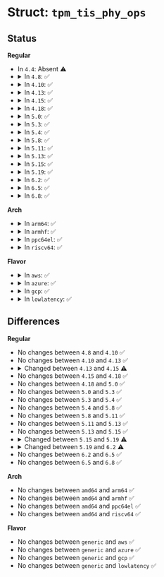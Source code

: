 # Struct: <code>tpm_tis_phy_ops</code>

## Status
<b>Regular</b>
<ul>
<li>
In <code>4.4</code>: Absent ⚠️
</li>
<li>
<details>
<summary>In <code>4.8</code>: ✅</summary>

```c
struct tpm_tis_phy_ops {
    int (*read_bytes)(struct tpm_tis_data *, u32, u16, u8 *);
    int (*write_bytes)(struct tpm_tis_data *, u32, u16, u8 *);
    int (*read16)(struct tpm_tis_data *, u32, u16 *);
    int (*read32)(struct tpm_tis_data *, u32, u32 *);
    int (*write32)(struct tpm_tis_data *, u32, u32);
};
```
</details>
</li>
<li>
<details>
<summary>In <code>4.10</code>: ✅</summary>

```c
struct tpm_tis_phy_ops {
    int (*read_bytes)(struct tpm_tis_data *, u32, u16, u8 *);
    int (*write_bytes)(struct tpm_tis_data *, u32, u16, u8 *);
    int (*read16)(struct tpm_tis_data *, u32, u16 *);
    int (*read32)(struct tpm_tis_data *, u32, u32 *);
    int (*write32)(struct tpm_tis_data *, u32, u32);
};
```
</details>
</li>
<li>
<details>
<summary>In <code>4.13</code>: ✅</summary>

```c
struct tpm_tis_phy_ops {
    int (*read_bytes)(struct tpm_tis_data *, u32, u16, u8 *);
    int (*write_bytes)(struct tpm_tis_data *, u32, u16, u8 *);
    int (*read16)(struct tpm_tis_data *, u32, u16 *);
    int (*read32)(struct tpm_tis_data *, u32, u32 *);
    int (*write32)(struct tpm_tis_data *, u32, u32);
};
```
</details>
</li>
<li>
<details>
<summary>In <code>4.15</code>: ✅</summary>

```c
struct tpm_tis_phy_ops {
    int (*read_bytes)(struct tpm_tis_data *, u32, u16, u8 *);
    int (*write_bytes)(struct tpm_tis_data *, u32, u16, const u8 *);
    int (*read16)(struct tpm_tis_data *, u32, u16 *);
    int (*read32)(struct tpm_tis_data *, u32, u32 *);
    int (*write32)(struct tpm_tis_data *, u32, u32);
};
```
</details>
</li>
<li>
<details>
<summary>In <code>4.18</code>: ✅</summary>

```c
struct tpm_tis_phy_ops {
    int (*read_bytes)(struct tpm_tis_data *, u32, u16, u8 *);
    int (*write_bytes)(struct tpm_tis_data *, u32, u16, const u8 *);
    int (*read16)(struct tpm_tis_data *, u32, u16 *);
    int (*read32)(struct tpm_tis_data *, u32, u32 *);
    int (*write32)(struct tpm_tis_data *, u32, u32);
};
```
</details>
</li>
<li>
<details>
<summary>In <code>5.0</code>: ✅</summary>

```c
struct tpm_tis_phy_ops {
    int (*read_bytes)(struct tpm_tis_data *, u32, u16, u8 *);
    int (*write_bytes)(struct tpm_tis_data *, u32, u16, const u8 *);
    int (*read16)(struct tpm_tis_data *, u32, u16 *);
    int (*read32)(struct tpm_tis_data *, u32, u32 *);
    int (*write32)(struct tpm_tis_data *, u32, u32);
};
```
</details>
</li>
<li>
<details>
<summary>In <code>5.3</code>: ✅</summary>

```c
struct tpm_tis_phy_ops {
    int (*read_bytes)(struct tpm_tis_data *, u32, u16, u8 *);
    int (*write_bytes)(struct tpm_tis_data *, u32, u16, const u8 *);
    int (*read16)(struct tpm_tis_data *, u32, u16 *);
    int (*read32)(struct tpm_tis_data *, u32, u32 *);
    int (*write32)(struct tpm_tis_data *, u32, u32);
};
```
</details>
</li>
<li>
<details>
<summary>In <code>5.4</code>: ✅</summary>

```c
struct tpm_tis_phy_ops {
    int (*read_bytes)(struct tpm_tis_data *, u32, u16, u8 *);
    int (*write_bytes)(struct tpm_tis_data *, u32, u16, const u8 *);
    int (*read16)(struct tpm_tis_data *, u32, u16 *);
    int (*read32)(struct tpm_tis_data *, u32, u32 *);
    int (*write32)(struct tpm_tis_data *, u32, u32);
};
```
</details>
</li>
<li>
<details>
<summary>In <code>5.8</code>: ✅</summary>

```c
struct tpm_tis_phy_ops {
    int (*read_bytes)(struct tpm_tis_data *, u32, u16, u8 *);
    int (*write_bytes)(struct tpm_tis_data *, u32, u16, const u8 *);
    int (*read16)(struct tpm_tis_data *, u32, u16 *);
    int (*read32)(struct tpm_tis_data *, u32, u32 *);
    int (*write32)(struct tpm_tis_data *, u32, u32);
};
```
</details>
</li>
<li>
<details>
<summary>In <code>5.11</code>: ✅</summary>

```c
struct tpm_tis_phy_ops {
    int (*read_bytes)(struct tpm_tis_data *, u32, u16, u8 *);
    int (*write_bytes)(struct tpm_tis_data *, u32, u16, const u8 *);
    int (*read16)(struct tpm_tis_data *, u32, u16 *);
    int (*read32)(struct tpm_tis_data *, u32, u32 *);
    int (*write32)(struct tpm_tis_data *, u32, u32);
};
```
</details>
</li>
<li>
<details>
<summary>In <code>5.13</code>: ✅</summary>

```c
struct tpm_tis_phy_ops {
    int (*read_bytes)(struct tpm_tis_data *, u32, u16, u8 *);
    int (*write_bytes)(struct tpm_tis_data *, u32, u16, const u8 *);
    int (*read16)(struct tpm_tis_data *, u32, u16 *);
    int (*read32)(struct tpm_tis_data *, u32, u32 *);
    int (*write32)(struct tpm_tis_data *, u32, u32);
};
```
</details>
</li>
<li>
<details>
<summary>In <code>5.15</code>: ✅</summary>

```c
struct tpm_tis_phy_ops {
    int (*read_bytes)(struct tpm_tis_data *, u32, u16, u8 *);
    int (*write_bytes)(struct tpm_tis_data *, u32, u16, const u8 *);
    int (*read16)(struct tpm_tis_data *, u32, u16 *);
    int (*read32)(struct tpm_tis_data *, u32, u32 *);
    int (*write32)(struct tpm_tis_data *, u32, u32);
};
```
</details>
</li>
<li>
<details>
<summary>In <code>5.19</code>: ✅</summary>

```c
struct tpm_tis_phy_ops {
    int (*read_bytes)(struct tpm_tis_data *, u32, u16, u8 *, enum tpm_tis_io_mode);
    int (*write_bytes)(struct tpm_tis_data *, u32, u16, const u8 *, enum tpm_tis_io_mode);
};
```
</details>
</li>
<li>
<details>
<summary>In <code>6.2</code>: ✅</summary>

```c
struct tpm_tis_phy_ops {
    int (*read_bytes)(struct tpm_tis_data *, u32, u16, u8 *, enum tpm_tis_io_mode);
    int (*write_bytes)(struct tpm_tis_data *, u32, u16, const u8 *, enum tpm_tis_io_mode);
    int (*verify_crc)(struct tpm_tis_data *, size_t, const u8 *);
};
```
</details>
</li>
<li>
<details>
<summary>In <code>6.5</code>: ✅</summary>

```c
struct tpm_tis_phy_ops {
    int (*read_bytes)(struct tpm_tis_data *, u32, u16, u8 *, enum tpm_tis_io_mode);
    int (*write_bytes)(struct tpm_tis_data *, u32, u16, const u8 *, enum tpm_tis_io_mode);
    int (*verify_crc)(struct tpm_tis_data *, size_t, const u8 *);
};
```
</details>
</li>
<li>
<details>
<summary>In <code>6.8</code>: ✅</summary>

```c
struct tpm_tis_phy_ops {
    int (*read_bytes)(struct tpm_tis_data *, u32, u16, u8 *, enum tpm_tis_io_mode);
    int (*write_bytes)(struct tpm_tis_data *, u32, u16, const u8 *, enum tpm_tis_io_mode);
    int (*verify_crc)(struct tpm_tis_data *, size_t, const u8 *);
};
```
</details>
</li>
</ul>
<b>Arch</b>
<ul>
<li>
<details>
<summary>In <code>arm64</code>: ✅</summary>

```c
struct tpm_tis_phy_ops {
    int (*read_bytes)(struct tpm_tis_data *, u32, u16, u8 *);
    int (*write_bytes)(struct tpm_tis_data *, u32, u16, const u8 *);
    int (*read16)(struct tpm_tis_data *, u32, u16 *);
    int (*read32)(struct tpm_tis_data *, u32, u32 *);
    int (*write32)(struct tpm_tis_data *, u32, u32);
};
```
</details>
</li>
<li>
<details>
<summary>In <code>armhf</code>: ✅</summary>

```c
struct tpm_tis_phy_ops {
    int (*read_bytes)(struct tpm_tis_data *, u32, u16, u8 *);
    int (*write_bytes)(struct tpm_tis_data *, u32, u16, const u8 *);
    int (*read16)(struct tpm_tis_data *, u32, u16 *);
    int (*read32)(struct tpm_tis_data *, u32, u32 *);
    int (*write32)(struct tpm_tis_data *, u32, u32);
};
```
</details>
</li>
<li>
<details>
<summary>In <code>ppc64el</code>: ✅</summary>

```c
struct tpm_tis_phy_ops {
    int (*read_bytes)(struct tpm_tis_data *, u32, u16, u8 *);
    int (*write_bytes)(struct tpm_tis_data *, u32, u16, const u8 *);
    int (*read16)(struct tpm_tis_data *, u32, u16 *);
    int (*read32)(struct tpm_tis_data *, u32, u32 *);
    int (*write32)(struct tpm_tis_data *, u32, u32);
};
```
</details>
</li>
<li>
<details>
<summary>In <code>riscv64</code>: ✅</summary>

```c
struct tpm_tis_phy_ops {
    int (*read_bytes)(struct tpm_tis_data *, u32, u16, u8 *);
    int (*write_bytes)(struct tpm_tis_data *, u32, u16, const u8 *);
    int (*read16)(struct tpm_tis_data *, u32, u16 *);
    int (*read32)(struct tpm_tis_data *, u32, u32 *);
    int (*write32)(struct tpm_tis_data *, u32, u32);
};
```
</details>
</li>
</ul>
<b>Flavor</b>
<ul>
<li>
<details>
<summary>In <code>aws</code>: ✅</summary>

```c
struct tpm_tis_phy_ops {
    int (*read_bytes)(struct tpm_tis_data *, u32, u16, u8 *);
    int (*write_bytes)(struct tpm_tis_data *, u32, u16, const u8 *);
    int (*read16)(struct tpm_tis_data *, u32, u16 *);
    int (*read32)(struct tpm_tis_data *, u32, u32 *);
    int (*write32)(struct tpm_tis_data *, u32, u32);
};
```
</details>
</li>
<li>
<details>
<summary>In <code>azure</code>: ✅</summary>

```c
struct tpm_tis_phy_ops {
    int (*read_bytes)(struct tpm_tis_data *, u32, u16, u8 *);
    int (*write_bytes)(struct tpm_tis_data *, u32, u16, const u8 *);
    int (*read16)(struct tpm_tis_data *, u32, u16 *);
    int (*read32)(struct tpm_tis_data *, u32, u32 *);
    int (*write32)(struct tpm_tis_data *, u32, u32);
};
```
</details>
</li>
<li>
<details>
<summary>In <code>gcp</code>: ✅</summary>

```c
struct tpm_tis_phy_ops {
    int (*read_bytes)(struct tpm_tis_data *, u32, u16, u8 *);
    int (*write_bytes)(struct tpm_tis_data *, u32, u16, const u8 *);
    int (*read16)(struct tpm_tis_data *, u32, u16 *);
    int (*read32)(struct tpm_tis_data *, u32, u32 *);
    int (*write32)(struct tpm_tis_data *, u32, u32);
};
```
</details>
</li>
<li>
<details>
<summary>In <code>lowlatency</code>: ✅</summary>

```c
struct tpm_tis_phy_ops {
    int (*read_bytes)(struct tpm_tis_data *, u32, u16, u8 *);
    int (*write_bytes)(struct tpm_tis_data *, u32, u16, const u8 *);
    int (*read16)(struct tpm_tis_data *, u32, u16 *);
    int (*read32)(struct tpm_tis_data *, u32, u32 *);
    int (*write32)(struct tpm_tis_data *, u32, u32);
};
```
</details>
</li>
</ul>

## Differences
<b>Regular</b>
<ul>
<li>
No changes between <code>4.8</code> and <code>4.10</code> ✅
</li>
<li>
No changes between <code>4.10</code> and <code>4.13</code> ✅
</li>
<li>
<details>
<summary>Changed between <code>4.13</code> and <code>4.15</code> ⚠️</summary>
<ul>
<li>
<b>Field type changed. </b>
<code>int (*write_bytes)(struct tpm_tis_data *, u32, u16, u8 *)</code> ➡️ <code>int (*write_bytes)(struct tpm_tis_data *, u32, u16, const u8 *)</code>
</li>
</ul>
</details>
</li>
<li>
No changes between <code>4.15</code> and <code>4.18</code> ✅
</li>
<li>
No changes between <code>4.18</code> and <code>5.0</code> ✅
</li>
<li>
No changes between <code>5.0</code> and <code>5.3</code> ✅
</li>
<li>
No changes between <code>5.3</code> and <code>5.4</code> ✅
</li>
<li>
No changes between <code>5.4</code> and <code>5.8</code> ✅
</li>
<li>
No changes between <code>5.8</code> and <code>5.11</code> ✅
</li>
<li>
No changes between <code>5.11</code> and <code>5.13</code> ✅
</li>
<li>
No changes between <code>5.13</code> and <code>5.15</code> ✅
</li>
<li>
<details>
<summary>Changed between <code>5.15</code> and <code>5.19</code> ⚠️</summary>
<ul>
<li>
<b>Field removed. </b>
<code>int (*read16)(struct tpm_tis_data *, u32, u16 *)</code>
</li>
<li>
<b>Field removed. </b>
<code>int (*read32)(struct tpm_tis_data *, u32, u32 *)</code>
</li>
<li>
<b>Field removed. </b>
<code>int (*write32)(struct tpm_tis_data *, u32, u32)</code>
</li>
<li>
<b>Field type changed. </b>
<code>int (*read_bytes)(struct tpm_tis_data *, u32, u16, u8 *)</code> ➡️ <code>int (*read_bytes)(struct tpm_tis_data *, u32, u16, u8 *, enum tpm_tis_io_mode)</code>
</li>
<li>
<b>Field type changed. </b>
<code>int (*write_bytes)(struct tpm_tis_data *, u32, u16, const u8 *)</code> ➡️ <code>int (*write_bytes)(struct tpm_tis_data *, u32, u16, const u8 *, enum tpm_tis_io_mode)</code>
</li>
</ul>
</details>
</li>
<li>
<details>
<summary>Changed between <code>5.19</code> and <code>6.2</code> ⚠️</summary>
<ul>
<li>
<b>Field added. </b>
<code>int (*verify_crc)(struct tpm_tis_data *, size_t, const u8 *)</code>
</li>
</ul>
</details>
</li>
<li>
No changes between <code>6.2</code> and <code>6.5</code> ✅
</li>
<li>
No changes between <code>6.5</code> and <code>6.8</code> ✅
</li>
</ul>
<b>Arch</b>
<ul>
<li>
No changes between <code>amd64</code> and <code>arm64</code> ✅
</li>
<li>
No changes between <code>amd64</code> and <code>armhf</code> ✅
</li>
<li>
No changes between <code>amd64</code> and <code>ppc64el</code> ✅
</li>
<li>
No changes between <code>amd64</code> and <code>riscv64</code> ✅
</li>
</ul>
<b>Flavor</b>
<ul>
<li>
No changes between <code>generic</code> and <code>aws</code> ✅
</li>
<li>
No changes between <code>generic</code> and <code>azure</code> ✅
</li>
<li>
No changes between <code>generic</code> and <code>gcp</code> ✅
</li>
<li>
No changes between <code>generic</code> and <code>lowlatency</code> ✅
</li>
</ul>
